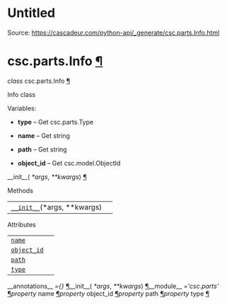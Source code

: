 # Untitled

Source: https://cascadeur.com/python-api/_generate/csc.parts.Info.html

# csc.parts.Info [¶](https://cascadeur.com/python-api/_generate/csc.parts.Info.html\#csc-parts-info "Permalink to this heading")

_class_ csc.parts.Info [¶](https://cascadeur.com/python-api/_generate/csc.parts.Info.html#csc.parts.Info "Permalink to this definition")

Info class

Variables:

- **type** – Get csc.parts.Type

- **name** – Get string

- **path** – Get string

- **object\_id** – Get csc.model.ObjectId


\_\_init\_\_( _\*args_, _\*\*kwargs_) [¶](https://cascadeur.com/python-api/_generate/csc.parts.Info.html#csc.parts.Info.__init__ "Permalink to this definition")

Methods

|     |     |
| --- | --- |
| [`__init__`](https://cascadeur.com/python-api/csc.html#csc.parts.Info.__init__ "csc.parts.Info.__init__")(\*args, \*\*kwargs) |  |

Attributes

|     |     |
| --- | --- |
| [`name`](https://cascadeur.com/python-api/csc.html#csc.parts.Info.name "csc.parts.Info.name") |  |
| [`object_id`](https://cascadeur.com/python-api/csc.html#csc.parts.Info.object_id "csc.parts.Info.object_id") |  |
| [`path`](https://cascadeur.com/python-api/csc.html#csc.parts.Info.path "csc.parts.Info.path") |  |
| [`type`](https://cascadeur.com/python-api/csc.html#csc.parts.Info.type "csc.parts.Info.type") |  |

\_\_annotations\_\_ _={}_ [¶](https://cascadeur.com/python-api/_generate/csc.parts.Info.html#csc.parts.Info.__annotations__ "Permalink to this definition")\_\_init\_\_( _\*args_, _\*\*kwargs_) [¶](https://cascadeur.com/python-api/_generate/csc.parts.Info.html#id0 "Permalink to this definition")\_\_module\_\_ _='csc.parts'_ [¶](https://cascadeur.com/python-api/_generate/csc.parts.Info.html#csc.parts.Info.__module__ "Permalink to this definition")_property_ name [¶](https://cascadeur.com/python-api/_generate/csc.parts.Info.html#csc.parts.Info.name "Permalink to this definition")_property_ object\_id [¶](https://cascadeur.com/python-api/_generate/csc.parts.Info.html#csc.parts.Info.object_id "Permalink to this definition")_property_ path [¶](https://cascadeur.com/python-api/_generate/csc.parts.Info.html#csc.parts.Info.path "Permalink to this definition")_property_ type [¶](https://cascadeur.com/python-api/_generate/csc.parts.Info.html#csc.parts.Info.type "Permalink to this definition")